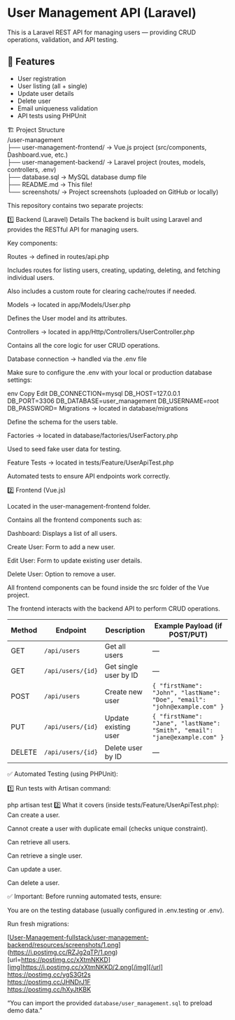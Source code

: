 # User Management API (Laravel)

This is a Laravel REST API for managing users — providing CRUD operations, validation, and API testing.

## 🚀 Features
- User registration
- User listing (all + single)
- Update user details
- Delete user
- Email uniqueness validation
- API tests using PHPUnit

🏗 Project Structure  
/user-management  
├── user-management-frontend/   → Vue.js project (src/components, Dashboard.vue, etc.)  
├── user-management-backend/    → Laravel project (routes, models, controllers, .env)  
├── database.sql                → MySQL database dump file  
├── README.md                   → This file!  
└── screenshots/                → Project screenshots (uploaded on GitHub or locally)  

This repository contains two separate projects:

1️⃣ Backend (Laravel) Details
  The backend is built using Laravel and provides the RESTful API for managing users.
  
  Key components:
  
  Routes → defined in routes/api.php
  
  Includes routes for listing users, creating, updating, deleting, and fetching individual users.
  
  Also includes a custom route for clearing cache/routes if needed.
  
  Models → located in app/Models/User.php
  
  Defines the User model and its attributes.
  
  Controllers → located in app/Http/Controllers/UserController.php
  
  Contains all the core logic for user CRUD operations.
  
  Database connection → handled via the .env file
  
  Make sure to configure the .env with your local or production database settings:
  
  env
  Copy
  Edit
  DB_CONNECTION=mysql
  DB_HOST=127.0.0.1
  DB_PORT=3306
  DB_DATABASE=user_management
  DB_USERNAME=root
  DB_PASSWORD=
  Migrations → located in database/migrations
  
  Define the schema for the users table.
  
  Factories → located in database/factories/UserFactory.php
  
  Used to seed fake user data for testing.
  
  Feature Tests → located in tests/Feature/UserApiTest.php
  
  Automated tests to ensure API endpoints work correctly.

2️⃣ Frontend (Vue.js)

  Located in the user-management-frontend folder.
  
  Contains all the frontend components such as:
  
  Dashboard: Displays a list of all users.
  
  Create User: Form to add a new user.
  
  Edit User: Form to update existing user details.
  
  Delete User: Option to remove a user.
  
  All frontend components can be found inside the src folder of the Vue project.
  
  The frontend interacts with the backend API to perform CRUD operations.

  | Method | Endpoint          | Description           | Example Payload (if POST/PUT)                                               |
| ------ | ----------------- | --------------------- | --------------------------------------------------------------------------- |
| GET    | `/api/users`      | Get all users         | —                                                                           |
| GET    | `/api/users/{id}` | Get single user by ID | —                                                                           |
| POST   | `/api/users`      | Create new user       | `{ "firstName": "John", "lastName": "Doe", "email": "john@example.com" }`   |
| PUT    | `/api/users/{id}` | Update existing user  | `{ "firstName": "Jane", "lastName": "Smith", "email": "jane@example.com" }` |
| DELETE | `/api/users/{id}` | Delete user by ID     | —                                                                           |



✅ Automated Testing (using PHPUnit):

1️⃣ Run tests with Artisan command:

php artisan test
2️⃣ What it covers (inside tests/Feature/UserApiTest.php):
Can create a user.

Cannot create a user with duplicate email (checks unique constraint).

Can retrieve all users.

Can retrieve a single user.

Can update a user.

Can delete a user.

✅ Important:
Before running automated tests, ensure:

You are on the testing database (usually configured in .env.testing or .env).

Run fresh migrations:


[[User-Management-fullstack/user-management-backend/resources/screenshots/1.png](https://postimg.cc/PChbwX9Z)](https://i.postimg.cc/RZJg2qTP/1.png)  
[url=https://postimg.cc/xXtmNKKD][img]https://i.postimg.cc/xXtmNKKD/2.png[/img][/url]  
https://postimg.cc/ygS3Gt2s  
https://postimg.cc/JHNDrJ1F  
https://postimg.cc/hXyJtKBK  


“You can import the provided `database/user_management.sql` to preload demo data.”



